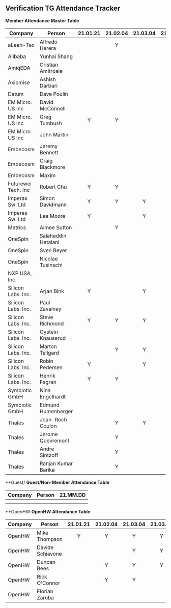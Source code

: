 ## Verification TG Attendance Tracker

**Member Attendance Master Table**

| Company             |  Person             |21.01.21|21.02.04|21.03.04|21.03.18|21.04.15|21.05.06|21.06.03|21.07.01|21.09.02|21.09.16|21.10.07|21.10.21|21.11.04|21.11.18|21.12.02|21.MM.DD|
|---------------------|---------------------|:------:|:------:|:------:|:------:|:------:|:------:|:------:|:------:|:------:|:------:|:------:|:------:|:------:|:------:|:------:|:------:|
| aLean-Tec           | Alfredo Herera      |        |    Y   |        |        |        |        |        |        |        |        |        |        |        |        |        |        |
| Alibaba             | Yunhai Shang        |        |        |        |        |        |        |        |        |        |        |        |        |        |        |        |        |
| AmiqEDA             | Cristian Amitroaie  |        |        |        |        |   Y    |        |        |        |        |        |        |        |        |        |        |        |
| Axiomise            | Ashish Darbari      |        |        |        |        |        |        |        |        |        |        |        |        |        |        |        |        |
| Datum               | Dave Poulin         |        |        |        |    Y   |        |        |    Y   |        |        |   Y    |        |    Y   |        |        |        |        |
| EM Micro. US Inc    | David McConnell     |        |        |        |        |        |        |        |        |        |        |        |        |        |        |        |        |
| EM Micro. US Inc    | Greg Tumbush        | Y      |    Y   |        |        |   Y    |        |        |    Y   |        |        |        |        |        |        |        |        |
| EM Micro. US Inc    | John Martin         |        |        |        |        |        |        |        |        |        |        |        |        |        |        |        |        |
| Embecosm            | Jeremy Bennett      |        |        |        |        |        |        |        |        |        |        |        |        |        |        |        |        |
| Embecosm            | Craig Blackmore     |        |        |        |        |        |        |        |        |        |        |        |        |        |        |        |        |
| Embecosm            | Maxim               |        |        |        |        |        |        |        |        |        |        |        |        |        |        |        |        |
| Futurewei Tech. Inc | Robert Chu          | Y      |    Y   |        |    Y   |    Y   |    Y   |    Y   |        |        |   Y    |    Y   |    Y   |    Y   |        |    Y   |        |
| Imperas Sw. Ltd     | Simon Davidmann     | Y      |    Y   |    Y   |    Y   |    Y   |    Y   |    Y   |        |    Y   |        |    Y   |    Y   |    Y   |    Y   |    Y   |        |
| Imperas Sw. Ltd     | Lee Moore           | Y      |        |    Y   |        |        |        |        |    Y   |        |   Y    |    Y   |        |        |    Y   |        |        |
| Metrics             | Aimee Sutton        |        |    Y   |        |        |        |        |        |    Y   |        |        |        |        |        |        |        |        |
| OneSpin             | Salaheddin Hetalani |        |        |        |        |        |        |        |        |        |        |        |        |        |        |        |        |
| OneSpin             | Sven Beyer          |        |        |        |        |    Y   |        |        |        |        |        |        |        |        |        |        |        |
| OneSpin             | Nicolae Tusinschi   |        |        |        |        |        |        |        |        |        |        |        |        |        |        |        |        |
| NXP USA, Inc.       |                     |        |        |        |        |        |        |        |        |        |        |        |        |        |        |        |        |
| Silicon Labs. Inc.  | Arjan Bink          | Y      |        |    Y   |        |    Y   |        |    Y   |        |   Y    |   Y    |        |        |        |    Y   |    Y   |        |
| Silicon Labs. Inc.  | Paul Zavalney       |        |        |        |        |        |        |        |    Y   |        |        |        |        |        |        |        |        |
| Silicon Labs. Inc.  | Steve Richmond      | Y      |    Y   |    Y   |    Y   |    Y   |    Y   |    Y   |        |   Y    |   Y    |    Y   |    Y   |    Y   |    Y   |    Y   |        |
| Silicon Labs. Inc.  | Oystein Knauserud   |        |        |        |        |        |        |        |    Y   |        |        |        |        |        |        |        |        |
| Silicon Labs. Inc.  | Marton Teilgard     |        |    Y   |    Y   |    Y   |        |    Y   |    Y   |        |        |        |        |        |        |        |        |        |
| Silicon Labs. Inc.  | Robin Pedersen      | Y      |        |    Y   |    Y   |    Y   |    Y   |    Y   |    Y   |   Y    |        |    Y   |        |    Y   |    Y   |    Y   |        |
| Silicon Labs. Inc.  | Henrik Fegran       | Y      |    Y   |        |    Y   |    Y   |    Y   |        |    Y   |   Y    |   Y    |    Y   |        |        |    Y   |    Y   |        |
| Symbiotic GmbH      | Nina Engelhardt     |        |        |        |        |        |        |        |        |        |        |        |        |        |        |        |        |
| Symbiotic GmbH      | Edmund Humenberger  |        |        |        |        |        |        |        |        |        |        |        |        |        |        |        |        |
| Thales              | Jean-Roch Coulon    |        |    Y   |    Y   |        |        |        |        |        |        |        |        |        |        |        |        |        |
| Thales              | Jerome Quevremont   |        |    Y   |        |        |        |        |        |        |        |        |        |        |        |        |        |        |
| Thales              | Andre Sintzoff      |        |    Y   |        |        |        |        |        |        |        |        |        |        |        |        |        |        |
| Thales              | Ranjan Kumar Barika |        |    Y   |        |        |        |        |        |        |        |        |        |        |        |        |        |        |


**Guest/
**Guest/Non-Member Attendance Table**

| Company             |  Person            |21.MM.DD|
|---------------------|--------------------|:------:|
|                     |                    |        |
|                     |                    |        |

**OpenHW
**OpenHW Attendance Table**


| Company             |  Person            |21.01.21|21.02.04|21.03.04|21.03.18|21.05.06|21.06.03|21.09.02|21.09.16|21.10.07|21.10.21|21.11.04|21.11.18|21.12.02|21.MM.DD|
|---------------------|--------------------|:------:|:------:|:------:|:------:|:------:|:------:|:------:|:------:|:------:|:------:|:------:|:------:|:------:|:------:|
| OpenHW              | Mike Thompson      |   Y    |    Y   |    Y   |    Y   |    Y   |    Y   |        |    Y   |    Y   |    Y   |    Y   |    Y   |    Y   |        |
| OpenHW              | Davide Schiavone   |        |        |    Y   |    Y   |        |        |        |        |        |        |        |        |        |        |
| OpenHW              | Duncan Bees        |        |    Y   |    Y   |    Y   |        |        |        |        |        |        |    Y   |        |        |        |
| OpenHW              | Rick O'Connor      |        |    Y   |    Y   |        |        |        |        |        |        |        |        |    Y   |        |        |
| OpenHW              | Florian Zaruba     |        |        |        |        |        |        |        |        |        |        |        |        |        |        |
